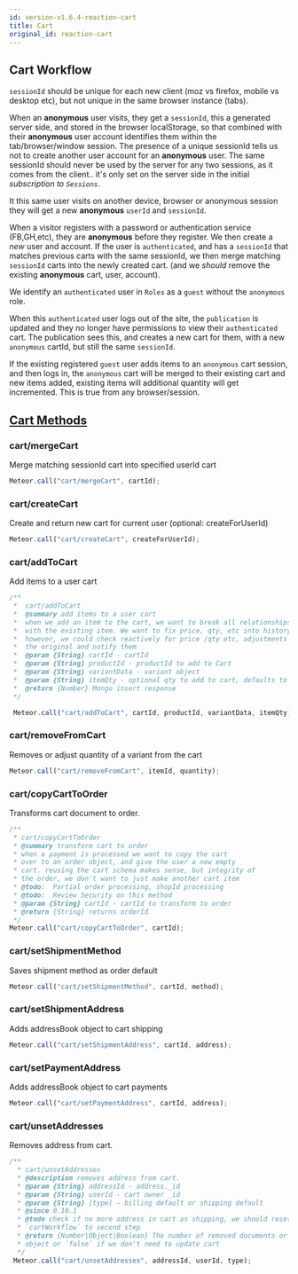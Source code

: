 ```yaml
---
id: version-v1.6.4-reaction-cart
title: Cart
original_id: reaction-cart
---
```


## Cart Workflow

`sessionId` should be unique for each new client (moz vs firefox, mobile vs desktop etc), but not unique in the same browser instance (tabs).

When an **anonymous** user visits, they get a `sessionId`, this a generated server side, and stored in the browser localStorage, so that combined with their **anonymous** user account identifies them within the tab/browser/window session. The presence of a unique sessionId tells us not to create another user account for an **anonymous** user.  The same sessionId should never be used by the server for any two sessions, as it comes from the client.. it's only set on the server side in the initial _subscription to `Sessions`_.

It this same user visits on another device, browser or anonymous session they will get a new **anonymous** `userId` and `sessionId`.

When a visitor registers with a password or authentication service (FB,GH,etc),  they are **anonymous** before they register.  We then create a _new_ user and account.  If the user is `authenticated`, and has a `sessionId` that matches previous carts with the same sessionId, we then merge matching `sessionId` carts into the newly created cart.  (and we _should_ remove the existing **anonymous** cart, user, account).

We identify an `authenticated` user  in `Roles` as a `guest` without the `anonymous` role.

When this `authenticated` user logs out of the site, the `publication` is updated and they no longer have permissions to view their `authenticated` cart.  The publication sees this, and creates a new cart for them, with a new `anonymous` cartId, but still the same `sessionId`.

If the existing registered `guest` user adds items to an `anonymous` cart session, and then logs in,  the `anonymous` cart will be merged to their existing cart and new items added, existing items will additional quantity will get incremented. This is true from any browser/session.

## [Cart Methods](https://github.com/reactioncommerce/reaction/blob/v1.6.4/packages/reaction-core/server/methods/cart.js)

### cart/mergeCart

Merge matching sessionId cart into specified userId cart

```js
Meteor.call("cart/mergeCart", cartId);
```

### cart/createCart

Create and return new cart for current user (optional: createForUserId)

```js
Meteor.call("cart/createCart", createForUserId);
```

### cart/addToCart

Add items to a user cart

```js
/**
 *  cart/addToCart
 *  @summary add items to a user cart
 *  when we add an item to the cart, we want to break all relationships
 *  with the existing item. We want to fix price, qty, etc into history
 *  however, we could check reactively for price /qty etc, adjustments on
 *  the original and notify them
 *  @param {String} cartId - cartId
 *  @param {String} productId - productId to add to Cart
 *  @param {String} variantData - variant object
 *  @param {String} itemQty - optional qty to add to cart, defaults to 1, deducts from inventory
 *  @return {Number} Mongo insert response
 */

 Meteor.call("cart/addToCart", cartId, productId, variantData, itemQty);
```

### cart/removeFromCart

Removes or adjust quantity of a variant from the cart

```js
Meteor.call("cart/removeFromCart", itemId, quantity);
```

### cart/copyCartToOrder

Transforms cart document to order.

```js
/**
 * cart/copyCartToOrder
 * @summary transform cart to order
 * when a payment is processed we want to copy the cart
 * over to an order object, and give the user a new empty
 * cart. reusing the cart schema makes sense, but integrity of
 * the order, we don't want to just make another cart item
 * @todo:  Partial order processing, shopId processing
 * @todo:  Review Security on this method
 * @param {String} cartId - cartId to transform to order
 * @return {String} returns orderId
 */
Meteor.call("cart/copyCartToOrder", cartId);
```

### cart/setShipmentMethod

Saves shipment method as order default

```js
Meteor.call("cart/setShipmentMethod", cartId, method);
```

### cart/setShipmentAddress

Adds addressBook object to cart shipping

```js
Meteor.call("cart/setShipmentAddress", cartId, address);
```

### cart/setPaymentAddress

Adds addressBook object to cart payments

```js
Meteor.call("cart/setPaymentAddress", cartId, address);
```

### cart/unsetAddresses

Removes address from cart.

```js
/**
  * cart/unsetAddresses
  * @description removes address from cart.
  * @param {String} addressId - address._id
  * @param {String} userId - cart owner _id
  * @param {String} [type] - billing default or shipping default
  * @since 0.10.1
  * @todo check if no more address in cart as shipping, we should reset
  * `cartWorkflow` to second step
  * @return {Number|Object|Boolean} The number of removed documents or error
  * object or `false` if we don't need to update cart
  */
 Meteor.call("cart/unsetAddresses", addressId, userId, type);
```
